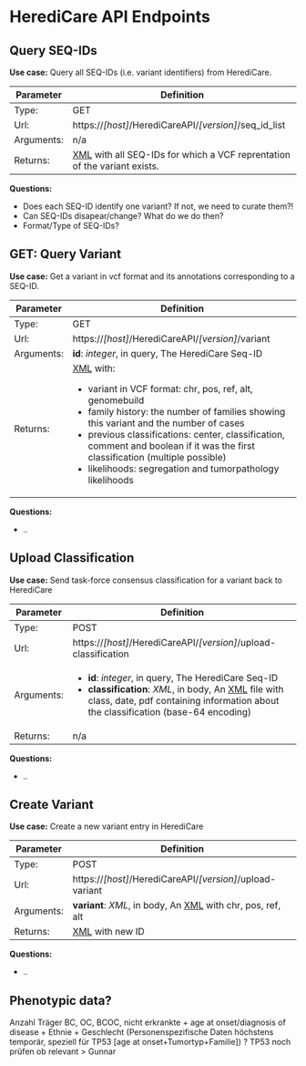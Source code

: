 # HerediCare API Endpoints

## Query SEQ-IDs

**Use case:** Query all SEQ-IDs (i.e. variant identifiers) from HerediCare.

| Parameter  | Definition                                              |
|------------|---------------------------------------------------------|
| Type:      | GET |
| Url:       | https://*[host]*/HerediCareAPI/*[version]*/seq_id_list |
| Arguments: | n/a                                                     |
| Returns:   | [XML](seq_id_list_return.xsd) with all SEQ-IDs for which a VCF reprentation of the variant exists. |

**Questions:**
- Does each SEQ-ID identify one variant? If not, we need to curate them?!
- Can SEQ-IDs disapear/change? What do we do then?
- Format/Type of SEQ-IDs?


## GET: Query Variant

**Use case:** Get a variant in vcf format and its annotations corresponding to a SEQ-ID.

| Parameter  | Definition                                                |
|------------|-----------------------------------------------------------|
| Type:      | GET |
| Url:       | https://*[host]*/HerediCareAPI/*[version]*/variant |
| Arguments: | **id**: *integer*, in query, The HerediCare Seq-ID                                         |
| Returns:   | [XML](variant_return.xsd) with: <ul><li>variant in VCF format: chr, pos, ref, alt, genomebuild</li><li>family history: the number of families showing this variant and the number of cases</li><li>previous classifications: center, classification, comment and boolean if it was the first classification (multiple possible)</li><li>likelihoods: segregation and tumorpathology likelihoods</li></ul>|

**Questions:**
- ..


## Upload Classification

**Use case:** Send task-force consensus classification for a variant back to HerediCare

| Parameter  | Definition                                                |
|------------|-----------------------------------------------------------|
| Type:      | POST |
| Url:       | https://*[host]*/HerediCareAPI/*[version]*/upload-classification  |
| Arguments: | <ul><li>**id**: *integer*, in query, The HerediCare Seq-ID</li><li>**classification**: *XML*, in body, An [XML](upload_classification.xsd) file with class, date, pdf containing information about the classification (base-64 encoding)</li></ul> |
| Returns:   | n/a |

**Questions:**
- ..



## Create Variant

**Use case:** Create a new variant entry in HerediCare

| Parameter  | Definition                                                |
|------------|-----------------------------------------------------------|
| Type:      | POST |
| Url:       | https://*[host]*/HerediCareAPI/*[version]*/upload-variant  |
| Arguments: | **variant**: *XML*, in body, An [XML](create_variant_upload.xsd) with chr, pos, ref, alt |
| Returns:   | [XML](create_variant_return.xsd) with new ID |

**Questions:**
- ..





<!-- 

## Likelihood ratio for segregation

**Use case:** Get the likelyhood for segregation for a variant

| Parameter  | Definition                                                |
|------------|-----------------------------------------------------------|
| Url:       | https://*[host]*/HerediCareAPI/*[version]*/segregation   |
| Arguments: | seq_id=*[SEQ-ID]*                                         |
| Returns:   | [XML](segregation_return.xsd) with the segregation 'score'|

**Questions:**
- ..


## Likelihood ratio for tumorpathology

**Use case:** Get the likelyhood of tumorpathology for a variant

| Parameter  | Definition                                                |
|------------|-----------------------------------------------------------|
| Url:       | https://*[host]*/HerediCareAPI/*[version]*/tumorpathology  |
| Arguments: | seq_id=*[SEQ-ID]*                                         |
| Returns:   | [XML](tumorpathology_return.xsd) with the tumorpathology score |

**Questions:**
- ..


## Family history


**Use case:** Get the family history for a variant

| Parameter  | Definition                                                |
|------------|-----------------------------------------------------------|
| Url:       | https://*[host]*/HerediCareAPI/*[version]*/family_history |
| Arguments: | seq_id=*[SEQ-ID]*                                         |
| Returns:   | [XML](family_history_return.xsd) with the number of families showing this variant and the number of cases |

**Questions:**
- ..


## Classification


**Use case:** Get already existing classifications

| Parameter  | Definition                                                |
|------------|-----------------------------------------------------------|
| Url:       | https://*[host]*/HerediCareAPI/*[version]*/classifications |
| Arguments: | seq_id=*[SEQ-ID]*                                         |
| Returns:   | [XML](classification_return.xsd) with center, classification, comment and if it was the first classification |

**Questions:**
- ..



## Get Likelihoods?

**Use case:** Get the likelihood for segregation and likelihood tumorpathology for a variant

| Parameter  | Definition                                                |
|------------|-----------------------------------------------------------|
| Url:       | https://*[host]*/HerediCareAPI/*[version]*/likelihoods   |
| Arguments: | id=*[int:ID]*                                         |
| Returns:   | [XML](likelihoods_return.xsd) with the segregation and tumorpathology likelihoods|

**Questions:**
- How long does it take to compute likelihoods? -> Merge with query variant endpoint if it is fast

-->

## Phenotypic data?

Anzahl Träger BC, OC, BCOC, nicht erkrankte + age at onset/diagnosis of disease + Ethnie + Geschlecht (Personenspezifische Daten höchstens temporär, speziell für TP53 [age at onset+Tumortyp+Familie])
? TP53 noch prüfen ob relevant > Gunnar

